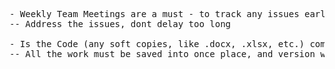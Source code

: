 
<pre>

- Weekly Team Meetings are a must - to track any issues early
-- Address the issues, dont delay too long

- Is the Code (any soft copies, like .docx, .xlsx, etc.) commited into a Github or other?
-- All the work must be saved into once place, and version will be maintained by Github

</pre>
